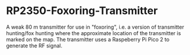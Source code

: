 # RP2350-Foxoring-Transmitter
A weak 80 m transmitter for use in "foxoring", i.e. a version of transmitter hunting/fox hunting where the approximate location of the transmitter is marked on the map. The transmitter uses a Raspeberry Pi Pico 2 to generate the RF signal.
